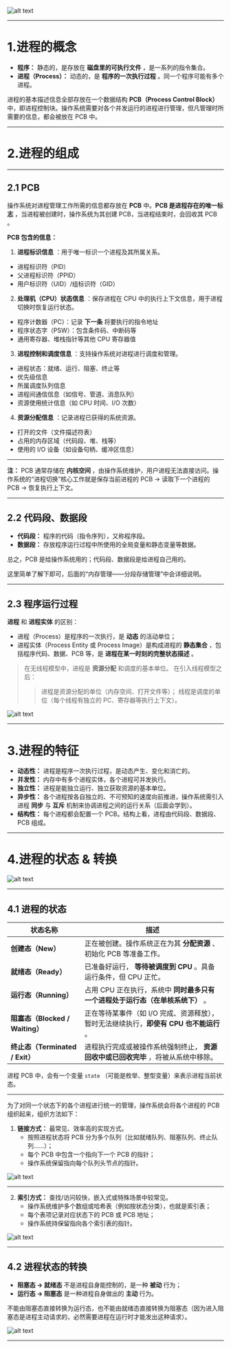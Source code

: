 ![alt text](imgs/进程.png)

---

# 1.进程的概念

- **程序：** 静态的，是存放在 **磁盘里的可执行文件** ，是一系列的指令集合。
- **进程（Process）：** 动态的，是 **程序的一次执行过程** 。同一个程序可能有多个进程。

进程的基本描述信息全部存放在一个数据结构 **PCB（Process Control Block）** 中，即进程控制块。操作系统需要对各个并发运行的进程进行管理，但凡管理时所需要的信息，都会被放在 PCB 中。

---

# 2.进程的组成

---

## 2.1 PCB

操作系统对进程管理工作所需的信息都存放在 **PCB** 中。**PCB 是进程存在的唯一标志** ，当进程被创建时，操作系统为其创建 PCB，当进程结束时，会回收其 PCB 。

**PCB 包含的信息：**
1. **进程标识信息** ：用于唯一标识一个进程及其所属关系。
- 进程标识符（PID）
- 父进程标识符（PPID）
- 用户标识符（UID）/组标识符（GID）

2. **处理机（CPU）状态信息** ：保存进程在 CPU 中的执行上下文信息，用于进程切换时恢复运行状态。
- 程序计数器（PC）：记录 **下一条** 将要执行的指令地址  
- 程序状态字（PSW）：包含条件码、中断码等  
- 通用寄存器、堆栈指针等其他 CPU 寄存器值

3. **进程控制和调度信息** ：支持操作系统对进程进行调度和管理。
- 进程状态：就绪、运行、阻塞、终止等  
- 优先级信息  
- 所属调度队列信息  
- 进程间通信信息（如信号、管道、消息队列）  
- 资源使用统计信息（如 CPU 时间、I/O 次数）

4. **资源分配信息** ：记录进程已获得的系统资源。
- 打开的文件（文件描述符表）  
- 占用的内存区域（代码段、堆、栈等）  
- 使用的 I/O 设备（如设备句柄、缓冲区信息）

---

**注：** PCB 通常存储在 **内核空间** ，由操作系统维护，用户进程无法直接访问。操作系统的“进程切换”核心工作就是保存当前进程的 PCB → 读取下一个进程的 PCB → 恢复执行上下文。

---

## 2.2 代码段、数据段

- **代码段：** 程序的代码（指令序列），又称程序段。
- **数据段：** 存放程序运行过程中所使用的全局变量和静态变量等数据。

总之，PCB 是给操作系统用的；代码段、数据段是给进程自己用的。

这里简单了解下即可，后面的“内存管理——分段存储管理”中会详细说明。

---

## 2.3 程序运行过程

**进程** 和 **进程实体** 的区别：
- 进程（Process）是程序的一次执行，是 **动态** 的活动单位；
- 进程实体（Process Entity 或 Process Image）是构成进程的 **静态集合** ，包括程序代码、数据、PCB 等，是 **进程在某一时刻的完整状态描述** 。

> 在无线程模型中，进程是 **资源分配** 和调度的基本单位。
> 在引入线程模型之后：
>> 进程是资源分配的单位（内存空间、打开文件等）；
>> 线程是调度的单位（每个线程有独立的 PC、寄存器等执行上下文）。

![alt text](imgs/程序运行过程.png)

---

# 3.进程的特征

- **动态性：** 进程是程序一次执行过程，是动态产生、变化和消亡的。
- **并发性：** 内存中有多个进程实体，各个进程可并发执行。
- **独立性：** 进程是能独立运行、独立获取资源的基本单位。
- **异步性：** 各个进程按各自独立的、不可预知的速度向前推进，操作系统需引入进程 **同步** 与 **互斥** 机制来协调进程之间的运行关系（后面会学到）。
- **结构性：** 每个进程都会配置一个 PCB。结构上看，进程由代码段、数据段、PCB 组成。

---

# 4.进程的状态 & 转换

![alt text](imgs/进程的状态和转换.png)

---

## 4.1 进程的状态

| 状态名称                        | 描述                                                                                    |
| ------------------------------- | --------------------------------------------------------------------------------------- |
| **创建态（New）**               | 正在被创建。操作系统正在为其 **分配资源** 、初始化 PCB 等准备工作。                     |
| **就绪态（Ready）**             | 已准备好运行， **等待被调度到 CPU** 。具备运行条件，但 CPU 正忙。                       |
| **运行态（Running）**           | 占用 CPU 正在执行，系统中 **同时最多只有一个进程处于运行态（在单核系统下）** 。         |
| **阻塞态（Blocked / Waiting）** | 正在等待某事件（如 I/O 完成、资源释放），暂时无法继续执行，**即使有 CPU 也不能运行** 。 |
| **终止态（Terminated / Exit）** | 进程执行完成或被操作系统强制终止， **资源回收中或已回收完毕** ，将被从系统中移除。      |

进程 PCB 中，会有一个变量 `state` （可能是枚举、整型变量）来表示进程当前状态。

---

为了对同一个状态下的各个进程进行统一的管理，操作系统会将各个进程的 PCB 组织起来，组织方法如下：

1. **链接方式：** 最常见、效率高的实现方式。
   - 按照进程状态将 PCB 分为多个队列（比如就绪队列、阻塞队列、终止队列……）；
   - 每个 PCB 中包含一个指向下一个 PCB 的指针；
   - 操作系统保留指向每个队列头节点的指针。

![alt text](imgs/进程组织方式-链接方式.png)

---

2. **索引方式：** 查找/访问较快，嵌入式或特殊场景中较常见。
   - 操作系统维护多个数组或哈希表（例如按状态分类），也就是索引表；
   - 每个表项记录对应状态下的 PCB 或 PCB 地址；
   - 操作系统持保留指向各个索引表的指针。

![alt text](imgs/进程组织方式-索引方式.png)

---

## 4.2 进程状态的转换

- **阻塞态 -> 就绪态** 不是进程自身能控制的，是一种 **被动** 行为；
- **运行态 -> 阻塞态** 是一种进程自身做出的 **主动** 行为。

不能由阻塞态直接转换为运行态，也不能由就绪态直接转换为阻塞态（因为进入阻塞态是进程主动请求的，必然需要进程在运行时才能发出这种请求）。

![alt text](imgs/进程的状态和转换.png)

---
















